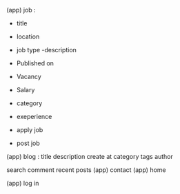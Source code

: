 (app) job :
- title 
- location 
- job type
-description 
- Published on 
- Vacancy
- Salary 
- category 
- exeperience
 


- apply job
- post job 

(app) blog :
title 
description 
create at 
category 
tags
author 

search 
comment 
recent posts 
(app) contact 
(app) home 

(app) log in 


